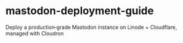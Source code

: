# mastodon-deployment-guide
Deploy a production‑grade Mastodon instance on Linode + Cloudflare, managed with Cloudron
